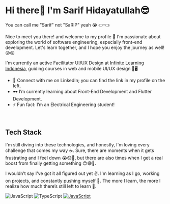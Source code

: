 # Hi there👋 I'm Sarif Hidayatullah😎
You can call me "Sarif" not "SaRIP" yeah 😭 👉👈

Nice to meet you there! and welcome to my profile 🍷 I'm passionate about exploring the world of software engineering, especially front-end development. Let's learn together, and I hope you enjoy the journey as well! 😜😝

I'm currently an active Facilitator UI/UX Design at <a href="https://www.infinitelearning.id/">Infinite Learning Indonesia</a>, guiding courses in web and mobile UI/UX design 📱🖥️

- 🙌 Connect with me on LinkedIn; you can find the link in my profile on the left.
- 🕶️ I’m currently learning about Front-End Development and Flutter Development.
- ⚡ Fun fact: I’m an Electrical Engineering student!

<br>

## Tech Stack
I'm still diving into these technologies, and honestly, I'm loving every challenge that comes my way ☕. Sure, there are moments when it gets frustrating and I feel down 😭😓🤯, but there are also times when I get a real boost from finally getting something 😊😅🥰.

I wouldn’t say I've got it all figured out yet ✌️. I'm learning as I go, working on projects, and constantly pushing myself 🚀. The more I learn, the more I realize how much there’s still left to learn 🌱.

![JavaScript](https://img.shields.io/badge/javascript-%231F1F1F.svg?style=for-the-badge&logo=javascript)
![TypeScript](https://img.shields.io/badge/typescript-%230175C2.svg?style=for-the-badge&logo=typescript&logoColor=white)
[![JavaScript](https://img.shields.io/badge/JavaScript-%231F1F1F?style=for-the-badge&logo=javascript&logoColor=F7DF1E)](https://www.figma.com)



<br>



